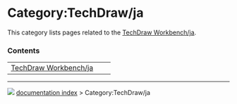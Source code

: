 # Category:TechDraw/ja
This category lists pages related to the [TechDraw Workbench/ja](TechDraw_Workbench/ja.md).

### Contents

|     |     |     |
| --- | --- | --- |
| [TechDraw Workbench/ja](TechDraw_Workbench/ja.md) |



---
![](images/Right_arrow.png) [documentation index](../README.md) > Category:TechDraw/ja
